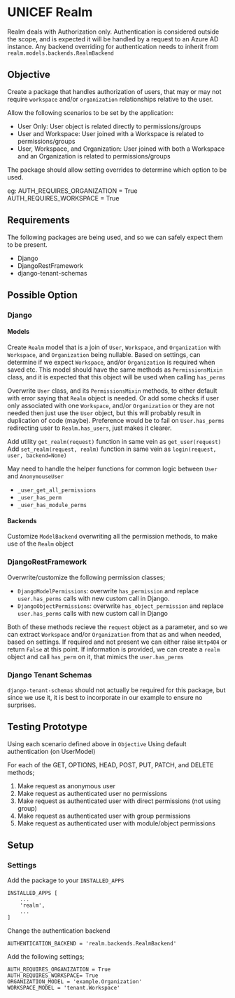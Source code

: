 # UNICEF Realm

Realm deals with Authorization only.
Authentication is considered outside the scope, and is expected it will be handled by a request to an Azure AD instance.
Any backend overriding for authentication needs to inherit from `realm.models.backends.RealmBackend`


## Objective

Create a package that handles authorization of users, that may or may not require `workspace` and/or `organization` relationships relative to the user.

Allow the following scenarios to be set by the application:

 - User Only: User object is related directly to permissions/groups
 - User and Workspace: User joined with a Workspace is related to permissions/groups
 - User, Workspace, and Organization: User joined with both a Workspace and an Organization is related to permissions/groups

The package should allow setting overrides to determine which option to be used.

eg:
AUTH_REQUIRES_ORGANIZATION = True
AUTH_REQUIRES_WORKSPACE = True


## Requirements

The following packages are being used, and so we can safely expect them to be present.
- Django
- DjangoRestFramework
- django-tenant-schemas


## Possible Option

### Django

#### Models

Create `Realm` model that is a join of `User`, `Workspace`, and `Organization` with `Workspace`, and `Organization` being nullable. Based on settings, can determine if we expect `Workspace`, and/or `Organization` is required when saved etc.
This model should have the same methods as `PermissionsMixin` class, and it is expected that this object will be used when calling `has_perms`

Overwrite `User` class, and its `PermissionsMixin` methods, to either default with error saying that `Realm` object is needed. Or add some checks if user only associated with one `Workspace`, and/or `Organization` or they are not needed then just use the `User` object, but this will probably result in duplication of code (maybe). Preference would be to fail on `User.has_perms` redirecting user to `Realm.has_users`, just makes it clearer.

Add utility `get_realm(request)` function in same vein as `get_user(request)`
Add `set_realm(request, realm)` function in same vein as `login(request, user, backend=None)`

May need to handle the helper functions for common logic between `User` and `AnonymouseUser`

- `_user_get_all_permissions`
- `_user_has_perm`
- `_user_has_module_perms`


#### Backends

Customize `ModelBackend` overwriting all the permission methods, to make use of the `Realm` object


### DjangoRestFramework

Overwrite/customize the following permission classes;

- `DjangoModelPermissions`: overwrite `has_permission` and replace `user.has_perms` calls with new custom call in Django.
- `DjangoObjectPermissions`: overwrite `has_object_permission` and replace `user.has_perms` calls with new custom call in Django

Both of these methods recieve the `request` object as a parameter, and so we can extract `Workspace` and/or `Organization` from that as and when needed, based on settings. If required and not present we can either raise `Http404` or return `False` at this point. If information is provided, we can create a `realm` object and call `has_perm` on it, that mimics the `user.has_perms`


### Django Tenant Schemas

`django-tenant-schemas` should not actually be required for this package, but since we use it, it is best to incorporate in our example to ensure no surprises.


## Testing Prototype

Using each scenario defined above in `Objective`
Using default authentication (on UserModel)

For each of the GET, OPTIONS, HEAD, POST, PUT, PATCH, and DELETE methods;

 1. Make request as anonymous user
 2. Make request as authenticated user no permissions
 3. Make request as authenticated user with direct permissions (not using group)
 4. Make request as authenticated user with group permissions
 5. Make request as authenticated user with module/object permissions


## Setup

### Settings

Add the package to your `INSTALLED_APPS`

    INSTALLED_APPS [
        ...
        'realm',
        ...
    ]

Change the authentication backend

    AUTHENTICATION_BACKEND = 'realm.backends.RealmBackend'

Add the following settings;

    AUTH_REQUIRES_ORGANIZATION = True
    AUTH_REQUIRES_WORKSPACE= True
    ORGANIZATION_MODEL = 'example.Organization'
    WORKSPACE_MODEL = 'tenant.Workspace'
